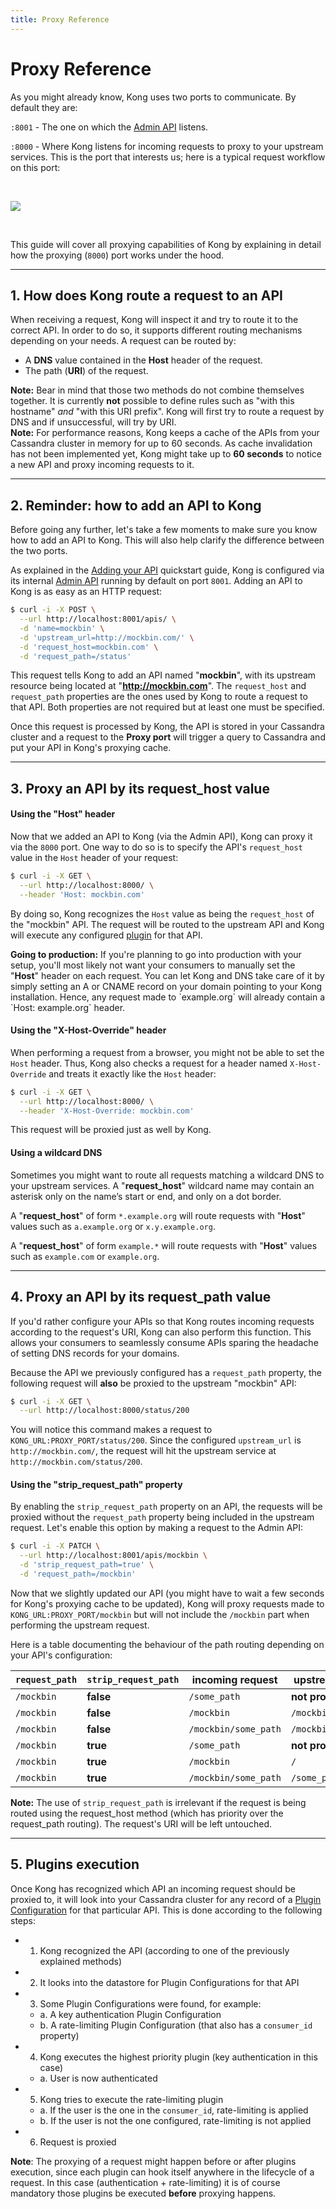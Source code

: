 ```yaml
---
title: Proxy Reference
---
```


# Proxy Reference

As you might already know, Kong uses two ports to communicate. By default they are:

`:8001` - The one on which the [Admin API][API] listens.

`:8000` - Where Kong listens for incoming requests to proxy to your upstream services. This is the port that interests us; here is a typical request workflow on this port:

<br />

![](/assets/images/docs/kong-simple.png)

<br />

This guide will cover all proxying capabilities of Kong by explaining in detail how the proxying (`8000`) port works under the hood.

---

## 1. How does Kong route a request to an API

When receiving a request, Kong will inspect it and try to route it to the correct API. In order to do so, it supports different routing mechanisms depending on your needs. A request can be routed by:

- A **DNS** value contained in the **Host** header of the request.
- The path (**URI**) of the request.

<div class="alert alert-warning">
  <strong>Note:</strong> Bear in mind that those two methods do not combine themselves together. It is currently <b>not</b> possible to define rules such as "with this hostname" <i>and</i> "with this URI prefix". Kong will first try to route a request by DNS and if unsuccessful, will try by URI.
</div>

<div class="alert alert-warning">
  <strong>Note:</strong> For performance reasons, Kong keeps a cache of the APIs from your Cassandra cluster in memory for up to 60 seconds. As cache invalidation has not been implemented yet, Kong might take up to <strong>60 seconds</strong> to notice a new API and proxy incoming requests to it.
</div>

---

## 2. Reminder: how to add an API to Kong

Before going any further, let's take a few moments to make sure you know how to add an API to Kong. This will also help clarify the difference between the two ports.

As explained in the [Adding your API][adding-your-api] quickstart guide, Kong is configured via its internal [Admin API][API] running by default on port `8001`. Adding an API to Kong is as easy as an HTTP request:

```bash
$ curl -i -X POST \
  --url http://localhost:8001/apis/ \
  -d 'name=mockbin' \
  -d 'upstream_url=http://mockbin.com/' \
  -d 'request_host=mockbin.com' \
  -d 'request_path=/status'
```

This request tells Kong to add an API named "**mockbin**", with its upstream resource being located at "**http://mockbin.com**". The `request_host` and `request_path` properties are the ones used by Kong to route a request to that API. Both properties are not required but at least one must be specified.

Once this request is processed by Kong, the API is stored in your Cassandra cluster and a request to the **Proxy port** will trigger a query to Cassandra and put your API in Kong's proxying cache.

---

## 3. Proxy an API by its request_host value

#### Using the "**Host**" header

Now that we added an API to Kong (via the Admin API), Kong can proxy it via the `8000` port. One way to do so is to specify the API's `request_host` value in the `Host` header of your request:

```bash
$ curl -i -X GET \
  --url http://localhost:8000/ \
  --header 'Host: mockbin.com'
```

By doing so, Kong recognizes the `Host` value as being the `request_host` of the "mockbin" API. The request will be routed to the upstream API and Kong will execute any configured [plugin][plugins] for that API.

<div class="alert alert-warning">
  <strong>Going to production:</strong> If you're planning to go into production with your setup, you'll most likely not want your consumers to manually set the "<strong>Host</strong>" header on each request. You can let Kong and DNS take care of it by simply setting an A or CNAME record on your domain pointing to your Kong installation. Hence, any request made to `example.org` will already contain a `Host: example.org` header.
</div>

#### Using the "**X-Host-Override**" header

When performing a request from a browser, you might not be able to set the `Host` header. Thus, Kong also checks a request for a header named `X-Host-Override` and treats it exactly like the `Host` header:

```bash
$ curl -i -X GET \
  --url http://localhost:8000/ \
  --header 'X-Host-Override: mockbin.com'
```

This request will be proxied just as well by Kong.

#### Using a wildcard DNS

Sometimes you might want to route all requests matching a wildcard DNS to your upstream services. A "**request_host**" wildcard name may contain an asterisk only on the name’s start or end, and only on a dot border.

A "**request_host**" of form `*.example.org` will route requests with "**Host**" values such as `a.example.org` or `x.y.example.org`.

A "**request_host**" of form `example.*` will route requests with "**Host**" values such as `example.com` or `example.org`.

---

## 4. Proxy an API by its request_path value

If you'd rather configure your APIs so that Kong routes incoming requests according to the request's URI, Kong can also perform this function. This allows your consumers to seamlessly consume APIs sparing the headache of setting DNS records for your domains.

Because the API we previously configured has a `request_path` property, the following request will **also** be proxied to the upstream "mockbin" API:

```bash
$ curl -i -X GET \
  --url http://localhost:8000/status/200
```

You will notice this command makes a request to `KONG_URL:PROXY_PORT/status/200`. Since the configured `upstream_url` is `http://mockbin.com/`, the request will hit the upstream service at `http://mockbin.com/status/200`.

#### Using the "**strip_request_path**" property

By enabling the `strip_request_path` property on an API, the requests will be proxied without the `request_path` property being included in the upstream request. Let's enable this option by making a request to the Admin API:

```bash
$ curl -i -X PATCH \
  --url http://localhost:8001/apis/mockbin \
  -d 'strip_request_path=true' \
  -d 'request_path=/mockbin'
```

Now that we slightly updated our API (you might have to wait a few seconds for Kong's proxying cache to be updated), Kong will proxy requests made to `KONG_URL:PROXY_PORT/mockbin` but will not include the `/mockbin` part when performing the upstream request.

Here is a table documenting the behaviour of the path routing depending on your API's configuration:

`request_path`      | `strip_request_path`   | incoming request       | upstream request
---         | ---            | ---                    | ---
`/mockbin`  | **false**      | `/some_path`           | **not proxied**
`/mockbin`  | **false**      | `/mockbin`             | `/mockbin`
`/mockbin`  | **false**      | `/mockbin/some_path`   | `/mockbin/some_path`
`/mockbin`  | **true**       | `/some_path`           | **not proxied**
`/mockbin`  | **true**       | `/mockbin`             | `/`
`/mockbin`  | **true**       | `/mockbin/some_path`   | `/some_path`

<div class="alert alert-warning">
  <strong>Note:</strong> The use of <code>strip_request_path</code> is irrelevant if the request is being routed using the request_host method (which has priority over the request_path routing). The request's URI will be left untouched.
</div>

---

## 5. Plugins execution

Once Kong has recognized which API an incoming request should be proxied to, it will look into your Cassandra cluster for any record of a [Plugin Configuration][plugin-configuration-object] for that particular API. This is done according to the following steps:

- 1. Kong recognized the API (according to one of the previously explained methods)
- 2. It looks into the datastore for Plugin Configurations for that API
- 3. Some Plugin Configurations were found, for example:
  - a. A key authentication Plugin Configuration
  - b. A rate-limiting Plugin Configuration (that also has a `consumer_id` property)
- 4. Kong executes the highest priority plugin (key authentication in this case)
  - a. User is now authenticated
- 5. Kong tries to execute the rate-limiting plugin
  - a. If the user is the one in the `consumer_id`, rate-limiting is applied
  - b. If the user is not the one configured, rate-limiting is not applied
- 6. Request is proxied

**Note**: The proxying of a request might happen before or after plugins execution, since each plugin can hook itself anywhere in the lifecycle of a request. In this case (authentication + rate-limiting) it is of course mandatory those plugins be executed **before** proxying happens.

[adding-your-api]: /{{page.kong_version}}/getting-started/adding-your-api
[API]: /{{page.kong_version}}/admin-api
[plugin-configuration-object]: /{{page.kong_version}}/admin-api#plugin-configuration-object
[plugins]: /plugins/
